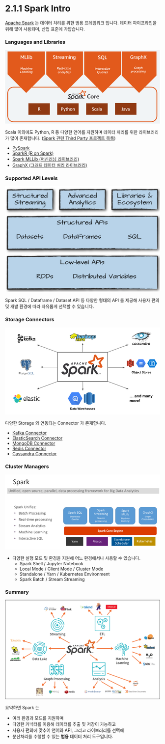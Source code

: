 # 2.1.1 Spark Intro

[Apache Spark](https://spark.apache.org) 는 데이터 처리를 위한 범용 프레임워크 입니다. 데이터 파이프라인을 위해 많이 사용되며, 산업 표준에 가깝습니다.&#x20;





### Languages and Libraries



![Apache Spark Languages and Libraries (https://www.datanami.com/2019/03/08/a-decade-later-apache-spark-still-going-strong/)](<../../.gitbook/assets/image (18) (1) (1) (1).png>)



Scala 이외에도 Python, R 등 다양한 언어를 지원하며 데이터 처리를 위한 라이브러리가 많이 존재합니다.  ([Spark 관련 Third Party 프로젝트 목록](https://spark.apache.org/third-party-projects.html))

* [PySpark](http://spark.apache.org/docs/latest/api/python/)
* [SparkR (R on Spark)](https://spark.apache.org/docs/latest/sparkr.html)
* [Spark MLLib (머신러닝 라이브러리)](https://spark.apache.org/docs/latest/ml-guide.html)
* [GraphX (그래프 데이터 처리 라이브러리)](https://spark.apache.org/docs/latest/graphx-programming-guide.html)



### Supported API Levels

![Spark APIs (Slide)](<../../.gitbook/assets/image (23) (1) (1).png>)

Spark SQL / Dataframe / Dataset API 등 다양한 형태의 API 를 제공해 사용자 편의 및 개발 환경에 따라 자유롭게 선택할 수 있습니다.&#x20;



### Storage Connectors



![Spark Integration (https://www.datamechanics.co/apache-spark)](<../../.gitbook/assets/image (11) (1) (1).png>)



다양한 Storage 와 연동되는 Connector 가 존재합니다.&#x20;

* [Kafka Connector](https://spark.apache.org/docs/latest/structured-streaming-kafka-integration.html)
* [ElasticSearch Connector](https://www.elastic.co/guide/en/elasticsearch/hadoop/current/spark.html)
* [MongoDB Connector](https://docs.mongodb.com/spark-connector/current/)
* [Redis Connector](https://github.com/RedisLabs/spark-redis)
* [Cassandra Connector](https://github.com/datastax/spark-cassandra-connector)





### Cluster Managers



![Spark Cluster Manager (Link)](<../../.gitbook/assets/image (12) (1) (1) (1).png>)

* 다양한 실행 모드 및 환경을 지원해 어느 환경에서나 사용할 수 있습니다.
  * Spark Shell / Jupyter Notebook
  * Local Mode / Client Mode / Cluster Mode
  * Standalone / Yarn / Kubernetes Environment
  * Spark Batch / Stream Streaming





### Summary

![Spark Usage (Link)](<../../.gitbook/assets/image (26).png>)



요약하면 Spark 는&#x20;

* 여러 환경과 모드를 지원하며
* 다양한 커넥터를 이용해 데이터를 추출 및 저장이 가능하고
* 사용자 편의에 맞추어 언어와 API, 그리고 라이브러리를 선택해
* 분산처리를 수행할 수 있는 **범용** 데이터 처리 도구입니다.

